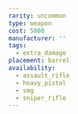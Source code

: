 ```yaml
---
rarity: uncommon
type: weapon
cost: 5000
manufacturer: ''
tags:
  - extra_damage
placement: barrel
availability:
  - assault_rifle
  - heavy_pistol
  - smg
  - sniper_rifle
---
```

